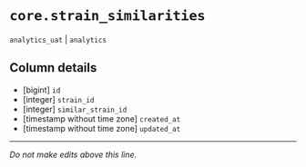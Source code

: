 # `core.strain_similarities`
`analytics_uat` | `analytics`

## Column details
* [bigint]    `id`
* [integer]   `strain_id`
* [integer]   `similar_strain_id`
* [timestamp without time zone] `created_at`
* [timestamp without time zone] `updated_at`

-------------------------------------------------------------------------------
*Do not make edits above this line.*
